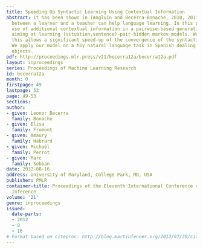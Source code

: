 ```yaml
---
title: Speeding Up Syntactic Learning Using Contextual Information
abstract: It has been shown in (Angluin and Becerra-Bonache, 2010, 2011) that interactions
  between a learner and a teacher can help language learning. In this paper, we make
  use of additional contextual information in a pairwise-based generative approach
  aiming at learning (situation,sentence)-pair-hidden markov models. We show that
  this allows a significant speed-up of the convergence of the syntactic learning.
  We apply our model on a toy natural language task in Spanish dealing with geometric
  objects.
pdf: http://proceedings.mlr.press/v21/becerra12a/becerra12a.pdf
layout: inproceedings
series: Proceedings of Machine Learning Research
id: becerra12a
month: 0
firstpage: 49
lastpage: 53
page: 49-53
sections: 
author:
- given: Leonor Becerra
  family: Bonache
- given: Elisa
  family: Fromont
- given: Amaury
  family: Habrard
- given: Michaël
  family: Perrot
- given: Marc
  family: Sebban
date: 2012-08-16
address: University of Maryland, College Park, MD, USA
publisher: PMLR
container-title: Proceedings of the Eleventh International Conference on Grammatical
  Inference
volume: '21'
genre: inproceedings
issued:
  date-parts:
  - 2012
  - 8
  - 16
# Format based on citeproc: http://blog.martinfenner.org/2013/07/30/citeproc-yaml-for-bibliographies/
---
```

